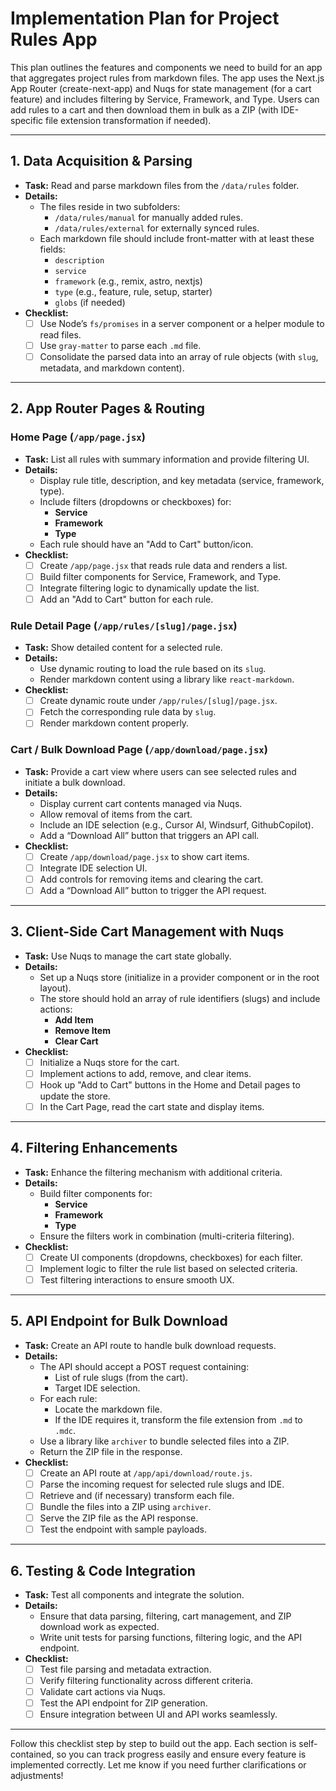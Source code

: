 # Implementation Plan for Project Rules App

This plan outlines the features and components we need to build for an app that aggregates project rules from markdown files. The app uses the Next.js App Router (create-next-app) and Nuqs for state management (for a cart feature) and includes filtering by Service, Framework, and Type. Users can add rules to a cart and then download them in bulk as a ZIP (with IDE-specific file extension transformation if needed).

---

## 1. Data Acquisition & Parsing

- **Task:** Read and parse markdown files from the `/data/rules` folder.
- **Details:**
  - The files reside in two subfolders:
    - `/data/rules/manual` for manually added rules.
    - `/data/rules/external` for externally synced rules.
  - Each markdown file should include front-matter with at least these fields:
    - `description`
    - `service`
    - `framework` (e.g., remix, astro, nextjs)
    - `type` (e.g., feature, rule, setup, starter)
    - `globs` (if needed)
- **Checklist:**
  - [ ] Use Node’s `fs/promises` in a server component or a helper module to read files.
  - [ ] Use `gray-matter` to parse each `.md` file.
  - [ ] Consolidate the parsed data into an array of rule objects (with `slug`, metadata, and markdown content).

---

## 2. App Router Pages & Routing

### **Home Page (`/app/page.jsx`)**

- **Task:** List all rules with summary information and provide filtering UI.
- **Details:**
  - Display rule title, description, and key metadata (service, framework, type).
  - Include filters (dropdowns or checkboxes) for:
    - **Service**
    - **Framework**
    - **Type**
  - Each rule should have an "Add to Cart" button/icon.
- **Checklist:**
  - [ ] Create `/app/page.jsx` that reads rule data and renders a list.
  - [ ] Build filter components for Service, Framework, and Type.
  - [ ] Integrate filtering logic to dynamically update the list.
  - [ ] Add an "Add to Cart" button for each rule.

### **Rule Detail Page (`/app/rules/[slug]/page.jsx`)**

- **Task:** Show detailed content for a selected rule.
- **Details:**
  - Use dynamic routing to load the rule based on its `slug`.
  - Render markdown content using a library like `react-markdown`.
- **Checklist:**
  - [ ] Create dynamic route under `/app/rules/[slug]/page.jsx`.
  - [ ] Fetch the corresponding rule data by `slug`.
  - [ ] Render markdown content properly.

### **Cart / Bulk Download Page (`/app/download/page.jsx`)**

- **Task:** Provide a cart view where users can see selected rules and initiate a bulk download.
- **Details:**
  - Display current cart contents managed via Nuqs.
  - Allow removal of items from the cart.
  - Include an IDE selection (e.g., Cursor AI, Windsurf, GithubCopilot).
  - Add a “Download All” button that triggers an API call.
- **Checklist:**
  - [ ] Create `/app/download/page.jsx` to show cart items.
  - [ ] Integrate IDE selection UI.
  - [ ] Add controls for removing items and clearing the cart.
  - [ ] Add a “Download All” button to trigger the API request.

---

## 3. Client-Side Cart Management with Nuqs

- **Task:** Use Nuqs to manage the cart state globally.
- **Details:**
  - Set up a Nuqs store (initialize in a provider component or in the root layout).
  - The store should hold an array of rule identifiers (slugs) and include actions:
    - **Add Item**
    - **Remove Item**
    - **Clear Cart**
- **Checklist:**
  - [ ] Initialize a Nuqs store for the cart.
  - [ ] Implement actions to add, remove, and clear items.
  - [ ] Hook up "Add to Cart" buttons in the Home and Detail pages to update the store.
  - [ ] In the Cart Page, read the cart state and display items.

---

## 4. Filtering Enhancements

- **Task:** Enhance the filtering mechanism with additional criteria.
- **Details:**
  - Build filter components for:
    - **Service**
    - **Framework**
    - **Type**
  - Ensure the filters work in combination (multi-criteria filtering).
- **Checklist:**
  - [ ] Create UI components (dropdowns, checkboxes) for each filter.
  - [ ] Implement logic to filter the rule list based on selected criteria.
  - [ ] Test filtering interactions to ensure smooth UX.

---

## 5. API Endpoint for Bulk Download

- **Task:** Create an API route to handle bulk download requests.
- **Details:**
  - The API should accept a POST request containing:
    - List of rule slugs (from the cart).
    - Target IDE selection.
  - For each rule:
    - Locate the markdown file.
    - If the IDE requires it, transform the file extension from `.md` to `.mdc`.
  - Use a library like `archiver` to bundle selected files into a ZIP.
  - Return the ZIP file in the response.
- **Checklist:**
  - [ ] Create an API route at `/app/api/download/route.js`.
  - [ ] Parse the incoming request for selected rule slugs and IDE.
  - [ ] Retrieve and (if necessary) transform each file.
  - [ ] Bundle the files into a ZIP using `archiver`.
  - [ ] Serve the ZIP file as the API response.
  - [ ] Test the endpoint with sample payloads.

---

## 6. Testing & Code Integration

- **Task:** Test all components and integrate the solution.
- **Details:**
  - Ensure that data parsing, filtering, cart management, and ZIP download work as expected.
  - Write unit tests for parsing functions, filtering logic, and the API endpoint.
- **Checklist:**
  - [ ] Test file parsing and metadata extraction.
  - [ ] Verify filtering functionality across different criteria.
  - [ ] Validate cart actions via Nuqs.
  - [ ] Test the API endpoint for ZIP generation.
  - [ ] Ensure integration between UI and API works seamlessly.

---

Follow this checklist step by step to build out the app. Each section is self-contained, so you can track progress easily and ensure every feature is implemented correctly. Let me know if you need further clarifications or adjustments!